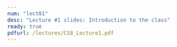 ```yaml
---
num: "lect01"
desc: "Lecture #1 slides: Introduction to the class"
ready: true
pdfurl: /lectures/CS8_Lecture1.pdf
---
```


